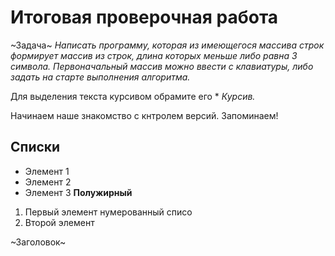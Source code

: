 # Итоговая проверочная работа

~Задача~
*Написать программу, которая из имеющегося массива строк формирует массив из строк, длина которых меньше либо равна 3 символа. Первоначальный массив можно ввести с клавиатуры, либо задать на старте выполнения алгоритма.*





Для выделения текста курсивом обрамите его * 
*Курсив.*

Начинаем наше знакомство с кнтролем версий. Запоминаем!

## Списки

* Элемент 1
* Элемент 2
* Элемент 3
**Полужирный**



1. Первый элемент нумерованный списо
2. Второй элемент

~Заголовок~
